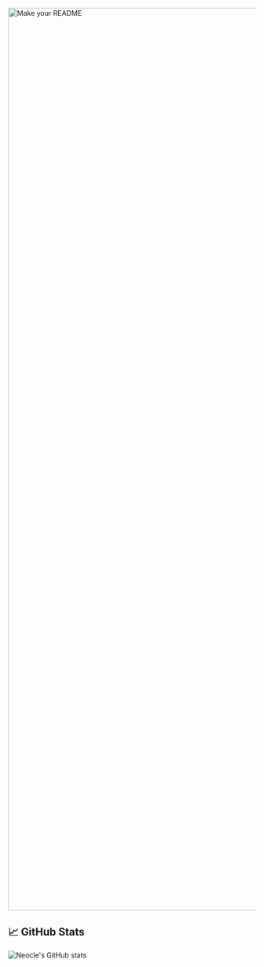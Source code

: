 <p align=”center”>
<img width="1834" alt="Make your README" src="https://github.com/user-attachments/assets/9e0af2cd-9244-4d5a-8f0b-a2b65812e554" />
</p>


## 📈 GitHub Stats 
![Neocle's GitHub stats](https://github-readme-stats.vercel.app/api?username=Neocle&theme=prussian&show_icons=true)
